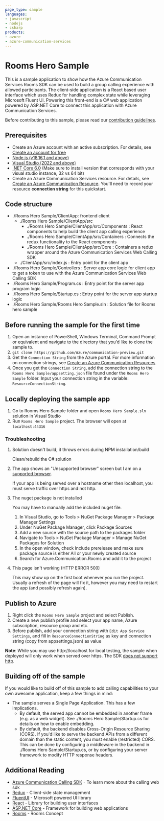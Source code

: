 ```yaml
---
page_type: sample
languages:
- javascript
- nodejs
- csharp
products:
- azure
- azure-communication-services
---
```


# Rooms Hero Sample

This is a sample application to show how the Azure Communication Services Rooms SDK can be used to build a group calling experience with allowed participants. The client-side application is a React based user interface which uses Redux for handling complex state while leveraging Microsoft Fluent UI. Powering this front-end is a C# web application powered by ASP.NET Core to connect this application with Azure Communication Services.

Before contributing to this sample, please read our [contribution guidelines](./CONTRIBUTING.md).

## Prerequisites

- Create an Azure account with an active subscription. For details, see [Create an account for free](https://azure.microsoft.com/free/?WT.mc_id=A261C142F)
- [Node.js (v18.16.1 and above)](https://nodejs.org/en/download/)
- [Visual Studio (2022 and above)](https://visualstudio.microsoft.com/vs/)
- [.NET Core 6.0](https://dotnet.microsoft.com/en-us/download/dotnet/6.0) (Make sure to install version that corresponds with your visual studio instance, 32 vs 64 bit)
- Create an Azure Communication Services resource. For details, see [Create an Azure Communication Resource](https://docs.microsoft.com/azure/communication-services/quickstarts/create-communication-resource). You'll need to record your resource **connection string** for this quickstart.

## Code structure

- ./Rooms Hero Sample/ClientApp: frontend client
  - ./Rooms Hero Sample/ClientApp/src
    - ./Rooms Hero Sample/ClientApp/src/Components : React components to help build the client app calling experience
    - ./Rooms Hero Sample/ClientApp/src/Containers : Connects the redux functionality to the React components
    - ./Rooms Hero Sample/ClientApp/src/Core : Containers a redux wrapper around the Azure Communication Services Web Calling SDK
  - ./ClientApp/src/index.js : Entry point for the client app
- ./Rooms Hero Sample/Controllers : Server app core logic for client app to get a token to use with the Azure Communication Services Web Calling SDK
- ./Rooms Hero Sample/Program.cs : Entry point for the server app program logic
- ./Rooms Hero Sample/Startup.cs : Entry point for the server app startup logic
- ./Rooms Hero Sample/Rooms Hero Sample.sln : Solution file for Rooms hero sample

## Before running the sample for the first time

1. Open an instance of PowerShell, Windows Terminal, Command Prompt or equivalent and navigate to the directory that you'd like to clone the sample to.
2. `git clone https://github.com/Azure/communication-preview.git`
3. Get the `Connection String` from the Azure portal. For more information on connection strings, see [Create an Azure Communication Resources](https://docs.microsoft.com/azure/communication-services/quickstarts/create-communication-resource)
4. Once you get the `Connection String`, add the connection string to the `Rooms Hero Sample/appsetting.json` file found under the `Rooms Hero Sample` folder. Input your connection string in the variable: `ResourceConnectionString`.

## Locally deploying the sample app

1. Go to Rooms Hero Sample folder and open `Rooms Hero Sample.sln` solution in Visual Studio
2. Run `Rooms Hero Sample` project. The browser will open at `localhost:44316`

### Troubleshooting

1. Solution doesn't build, it throws errors during NPM installation/build

	Clean/rebuild the C# solution

2. The app shows an "Unsupported browser" screen but I am on a [supported browser](https://docs.microsoft.com/en-us/azure/communication-services/concepts/voice-video-calling/calling-sdk-features#calling-client-library-browser-support).

	If your app is being served over a hostname other then localhost, you must serve traffic over https and not http.

3. The nuget package is not installed

	You may have to manually add the included nuget file.
	1. In Visual Studio, go to Tools > NuGet Package Manager > Package Manager Settings
	2. Under NuGet Package Manager, click Package Sources
	3. Add a new source with the source path to the packages folder
	4. Navigate to Tools > NuGet Package Manager > Manage NuGet Packages for Solution
	5. In the open window, check Include prerelease and make sure package source is either All or your newly created source
	6. Search for Azure.Communication.Rooms and add it to the project

4. This page isn't working (HTTP ERROR 500)

	This may show up on the first boot whenever you run the project. Usually a refresh of the page will fix it, however you may need to restart the app (and possibly refresh again).

## Publish to Azure

1. Right click the `Rooms Hero Sample` project and select Publish.
2. Create a new publish profile and select your app name, Azure subscription, resource group and etc.
3. Before publish, add your connection string with `Edit App Service Settings`, and fill in `ResourceConnectionString` as key and connection string (copy from appsettings.json) as value

**Note**: While you may use http://localhost for local testing, the sample when deployed will only work when served over https. The SDK [does not support http](https://docs.microsoft.com/en-us/azure/communication-services/concepts/voice-video-calling/calling-sdk-features#user-webrtc-over-https).

## Building off of the sample

If you would like to build off of this sample to add calling capabilities to your own awesome application, keep a few things in mind:

- The sample serves a Single Page Application. This has a few implications.
  - By default, the served app cannot be embedded in another frame (e.g. as a web widget). See ./Rooms Hero Sample/Startup.cs for details on how to enable embedding.
  - By default, the backend disables Cross-Origin Resource Sharing (CORS). If you'd like to serve the backend APIs from a different domain than the static content, you must enable (restricted) CORS. This can be done by configuring a middleware in the backend in ./Rooms Hero Sample/Startup.cs, or by configuring your server framework to modify HTTP response headers.

## Additional Reading

- [Azure Communication Calling SDK](https://docs.microsoft.com/azure/communication-services/concepts/voice-video-calling/calling-sdk-features) - To learn more about the calling web sdk
- [Redux](https://redux.js.org/) - Client-side state management
- [FluentUI](https://developer.microsoft.com/en-us/fluentui#/) - Microsoft powered UI library
- [React](https://reactjs.org/) - Library for building user interfaces
- [ASP.NET Core](https://learn.microsoft.com/en-us/aspnet/core/introduction-to-aspnet-core?view=aspnetcore-6.0) - Framework for building web applications
- [Rooms](https://docs.microsoft.com/en-us/azure/communication-services/concepts/rooms/room-concept) - Rooms Concept
